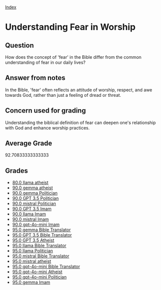
[Index](../../index.md)
# Understanding Fear in Worship
## Question
How does the concept of 'fear' in the Bible differ from the common understanding of fear in our daily lives?

## Answer from notes
In the Bible, 'fear' often reflects an attitude of worship, respect, and awe towards God, rather than just a feeling of dread or threat.

## Concern used for grading
Understanding the biblical definition of fear can deepen one's relationship with God and enhance worship practices.

## Average Grade
92.70833333333333

## Grades
 * [80.0 llama atheist](../answers/llama_atheist/Understanding_Fear_in_Worship.md)
 * [90.0 gemma atheist](../answers/gemma_atheist/Understanding_Fear_in_Worship.md)
 * [90.0 gemma Politician](../answers/gemma_Politician/Understanding_Fear_in_Worship.md)
 * [90.0 GPT 3.5 Politician](../answers/GPT_3.5_Politician/Understanding_Fear_in_Worship.md)
 * [90.0 mistral Politician](../answers/mistral_Politician/Understanding_Fear_in_Worship.md)
 * [90.0 GPT 3.5 Imam](../answers/GPT_3.5_Imam/Understanding_Fear_in_Worship.md)
 * [90.0 llama Imam](../answers/llama_Imam/Understanding_Fear_in_Worship.md)
 * [90.0 mistral Imam](../answers/mistral_Imam/Understanding_Fear_in_Worship.md)
 * [90.0 gpt-4o-mini Imam](../answers/gpt-4o-mini_Imam/Understanding_Fear_in_Worship.md)
 * [95.0 gemma Bible Translator](../answers/gemma_Bible_Translator/Understanding_Fear_in_Worship.md)
 * [95.0 GPT 3.5 Bible Translator](../answers/GPT_3.5_Bible_Translator/Understanding_Fear_in_Worship.md)
 * [95.0 GPT 3.5 Atheist](../answers/GPT_3.5_Atheist/Understanding_Fear_in_Worship.md)
 * [95.0 llama Bible Translator](../answers/llama_Bible_Translator/Understanding_Fear_in_Worship.md)
 * [95.0 llama Politician](../answers/llama_Politician/Understanding_Fear_in_Worship.md)
 * [95.0 mistral Bible Translator](../answers/mistral_Bible_Translator/Understanding_Fear_in_Worship.md)
 * [95.0 mistral atheist](../answers/mistral_atheist/Understanding_Fear_in_Worship.md)
 * [95.0 gpt-4o-mini Bible Translator](../answers/gpt-4o-mini_Bible_Translator/Understanding_Fear_in_Worship.md)
 * [95.0 gpt-4o-mini Atheist](../answers/gpt-4o-mini_Atheist/Understanding_Fear_in_Worship.md)
 * [95.0 gpt-4o-mini Politician](../answers/gpt-4o-mini_Politician/Understanding_Fear_in_Worship.md)
 * [95.0 gemma Imam](../answers/gemma_Imam/Understanding_Fear_in_Worship.md)
